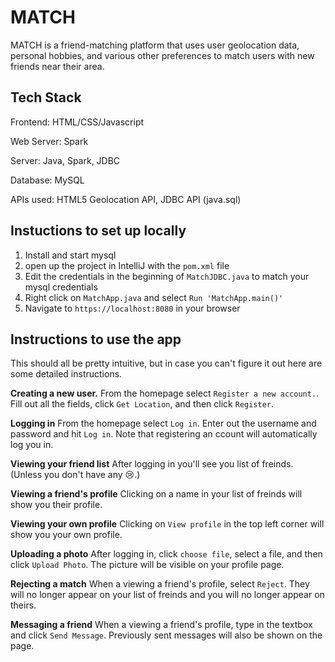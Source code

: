 # MATCH

MATCH is a friend-matching platform that uses user geolocation data, personal hobbies, and various other preferences to match users with new friends near their area.

## Tech Stack
Frontend: HTML/CSS/Javascript

Web Server: Spark 

Server: Java, Spark, JDBC

Database: MySQL

APIs used: HTML5 Geolocation API, JDBC API (java.sql)

## Instuctions to set up locally

1. Install and start mysql
2. open up the project in IntelliJ with the `pom.xml` file
3. Edit the credentials in the beginning of `MatchJDBC.java` to match your mysql credentials
4. Right click on `MatchApp.java` and select `Run 'MatchApp.main()'`
5. Navigate to `https://localhost:8080` in your browser

## Instructions to use the app

This should all be pretty intuitive, but in case you can't figure it out here are some detailed instructions.

**Creating a new user.** From the homepage select `Register a new account.`. Fill out all the fields, click `Get Location`, and then click `Register`.

**Logging in** From the homepage select `Log in`. Enter out the username and password and hit `Log in`. Note that registering an ccount will automatically log you in.

**Viewing your friend list** After logging in you'll see you list of freinds. (Unless you don't have any 😢.)

**Viewing a friend's profile** Clicking on a name in your list of freinds will show you their profile.

**Viewing your own profile** Clicking on `View profile` in the top left corner will show you your own profile.

**Uploading a photo** After logging in, click `choose file`, select a file, and then click `Upload Photo`. The picture will be visible on your profile page.

**Rejecting a match** When a viewing a friend's profile, select `Reject`. They will no longer appear on your list of freinds and you will no longer appear on theirs.

**Messaging a friend** When a viewing a friend's profile, type in the textbox and click `Send Message`. Previously sent messages will also be shown on the page.
